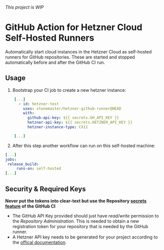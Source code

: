 _This project is WIP_

# GitHub Action for Hetzner Cloud Self-Hosted Runners

Automatically start cloud instances in the Hetzner Cloud as self-hosted runners
for GitHub repositories. These are started and stopped automatically before and
after the GitHub CI run.

## Usage

1. Bootstrap your CI job to create a new hetzner instance:

```yaml
    [...]
      - id: hetzner-test
        uses: stonemaster/hetzner-github-runner@HEAD
        with:
          github-api-key: ${{ secrets.GH_API_KEY }}
          hetzner-api-key: ${{ secrets.HETZNER_API_KEY }}
          hetzner-instance-type: CX11

    [...]
```

2. After this step another workflow can run on this self-hosted machine:

```yaml
[...]
jobs:
 release_build:
     runs-on: self-hosted
[...]
```

## Security & Required Keys

**Never put the tokens into clear-text but use the Repository
[secrets feature](XXX) of the GitHub CI**

* The GitHub API Key provided should just have _read/write_ permission to
the *Repository Administration*. This is needed to obtain a new registration
token for your repository that is needed by the GitHub runner.
* A Hetzner API key needs to be generated for your project according to the
[offical documentation](https://docs.hetzner.cloud/#getting-started).
